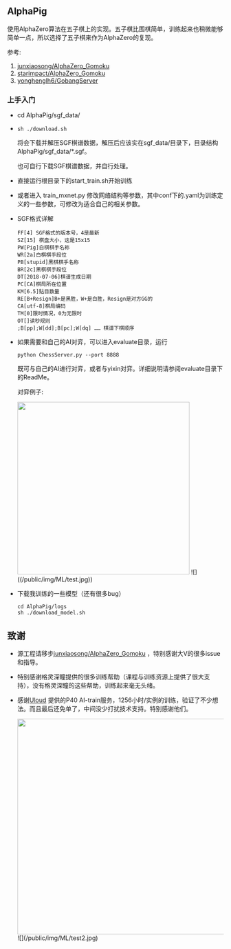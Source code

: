 ## AlphaPig
使用AlphaZero算法在五子棋上的实现。五子棋比围棋简单，训练起来也稍微能够简单一点，所以选择了五子棋来作为AlphaZero的复现。

参考:
1. [junxiaosong/AlphaZero_Gomoku](https://github.com/junxiaosong/AlphaZero_Gomoku)
2. [starimpact/AlphaZero_Gomoku](https://github.com/starimpact/AlphaZero_Gomoku)
3. [yonghenglh6/GobangServer](https://github.com/yonghenglh6/GobangServer)

### 上手入门
+ cd AlphaPig/sgf_data/

+ ```
  sh ./download.sh 
  ```

  将会下载并解压SGF棋谱数据，解压后应该实在sgf_data/目录下，目录结构AlphaPig/sgf_data/*.sgf。

  也可自行下载SGF棋谱数据，并自行处理。

+ 直接运行根目录下的start_train.sh开始训练

+ 或者进入 train_mxnet.py 修改网络结构等参数，其中conf下的.yaml为训练定义的一些参数，可修改为适合自己的相关参数。

+ SGF格式详解

  ```
  FF[4] SGF格式的版本号，4是最新
  SZ[15] 棋盘大小，这是15x15 
  PW[Pig]白棋棋手名称
  WR[2a]白棋棋手段位
  PB[stupid]黑棋棋手名称
  BR[2c]黑棋棋手段位
  DT[2018-07-06]棋谱生成日期
  PC[CA]棋局所在位置
  KM[6.5]贴目数量
  RE[B+Resign]B+是黑胜，W+是白胜，Resign是对方GG的
  CA[utf-8]棋局编码
  TM[0]限时情况，0为无限时
  OT[]读秒规则
  ;B[pp];W[dd];B[pc];W[dq] …… 棋谱下棋顺序
  ```

  

+ 如果需要和自己的AI对弈，可以进入evaluate目录，运行

  ```
  python ChessServer.py --port 8888
  ```

  既可与自己的AI进行对弈，或者与yixin对弈。详细说明请参阅evaluate目录下的ReadMe。

  对弈例子:

  <img src="https://raw.githubusercontent.com/anxingle/Exam/master/pic/alphaPig/test.jpg" height="400px" />
  ![]((/public/img/ML/test.jpg))

+ 下载我训练的一些模型（还有很多bug）

  ```
  cd AlphaPig/logs
  sh ./download_model.sh 
  ```

## 致谢

+ 源工程请移步[junxiaosong/AlphaZero_Gomoku](https://github.com/junxiaosong/AlphaZero_Gomoku) ，特别感谢大V的很多issue和指导。

+ 特别感谢格灵深瞳提供的很多训练帮助（课程与训练资源上提供了很大支持），没有格灵深瞳的这些帮助，训练起来毫无头绪。

+ 感谢[Uloud](https://www.ucloud.cn/) 提供的P40 AI-train服务，1256小时/实例的训练，验证了不少想法。而且最后还免单了，中间没少打扰技术支持。特别感谢他们。

  <img src="https://raw.githubusercontent.com/anxingle/Exam/master/pic/alphaPig/test2.jpg" width="500px">
  ![](/public/img/ML/test2.jpg)


